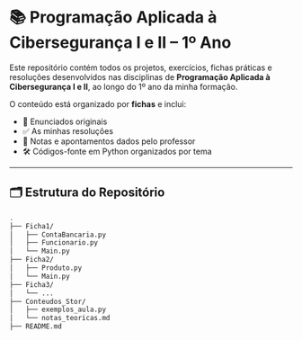 # 📚 Programação Aplicada à Cibersegurança I e II – 1º Ano

Este repositório contém todos os projetos, exercícios, fichas práticas e resoluções desenvolvidos nas disciplinas de **Programação Aplicada à Cibersegurança I e II**, ao longo do 1º ano da minha formação.

O conteúdo está organizado por **fichas** e inclui:
- 🧠 Enunciados originais
- ✅ As minhas resoluções
- 📓 Notas e apontamentos dados pelo professor
- 🛠️ Códigos-fonte em Python organizados por tema

---

## 🗂 Estrutura do Repositório

```bash
.
├── Ficha1/
│   ├── ContaBancaria.py
│   ├── Funcionario.py
│   └── Main.py
├── Ficha2/
│   ├── Produto.py
│   └── Main.py
├── Ficha3/
│   └── ...
├── Conteudos_Stor/
│   ├── exemplos_aula.py
│   └── notas_teoricas.md
├── README.md
